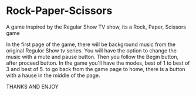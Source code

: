 # Rock-Paper-Scissors
A game inspired by the Regular Show TV show, its a Rock, Paper, Scissors game

In the first page of the game, there will be background music from the original Regulor Show tv series. You will have the option to change the music with a mute and pause button.
Then you follow the Begin button, after proceed button. In the game you'll have the modes, best of 1 to best of 3 and best of 5. to go back from the game page to home, there is a button with a hause in the middle of the page.

THANKS AND ENJOY
